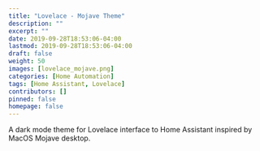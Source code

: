 ```yaml
---
title: "Lovelace - Mojave Theme"
description: ""
excerpt: ""
date: 2019-09-28T18:53:06-04:00
lastmod: 2019-09-28T18:53:06-04:00
draft: false
weight: 50
images: [lovelace_mojave.png]
categories: [Home Automation]
tags: [Home Assistant, Lovelace]
contributors: []
pinned: false
homepage: false
--- 
```


A dark mode theme for Lovelace interface to Home Assistant inspired by MacOS Mojave desktop.
